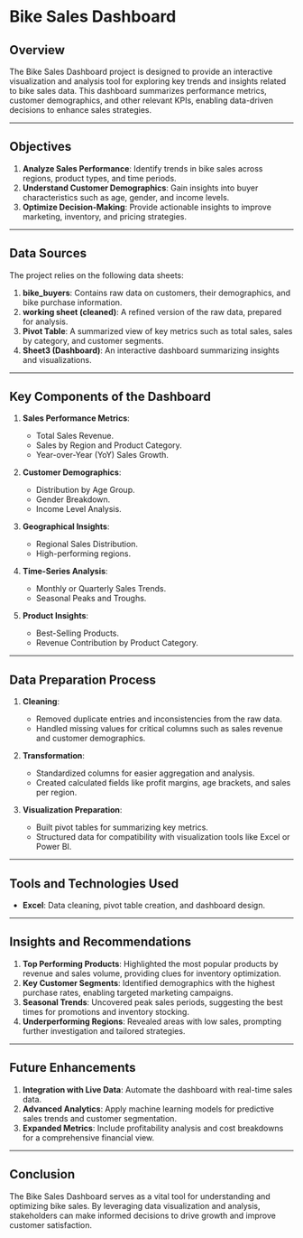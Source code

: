 # Bike Sales Dashboard

## Overview
The Bike Sales Dashboard project is designed to provide an interactive visualization and analysis tool for exploring key trends and insights related to bike sales data. This dashboard summarizes performance metrics, customer demographics, and other relevant KPIs, enabling data-driven decisions to enhance sales strategies.

---

## Objectives
1. **Analyze Sales Performance**: Identify trends in bike sales across regions, product types, and time periods.
2. **Understand Customer Demographics**: Gain insights into buyer characteristics such as age, gender, and income levels.
3. **Optimize Decision-Making**: Provide actionable insights to improve marketing, inventory, and pricing strategies.

---

## Data Sources
The project relies on the following data sheets:
1. **bike_buyers**: Contains raw data on customers, their demographics, and bike purchase information.
2. **working sheet (cleaned)**: A refined version of the raw data, prepared for analysis.
3. **Pivot Table**: A summarized view of key metrics such as total sales, sales by category, and customer segments.
4. **Sheet3 (Dashboard)**: An interactive dashboard summarizing insights and visualizations.

---

## Key Components of the Dashboard
1. **Sales Performance Metrics**:
   - Total Sales Revenue.
   - Sales by Region and Product Category.
   - Year-over-Year (YoY) Sales Growth.

2. **Customer Demographics**:
   - Distribution by Age Group.
   - Gender Breakdown.
   - Income Level Analysis.

3. **Geographical Insights**:
   - Regional Sales Distribution.
   - High-performing regions.

4. **Time-Series Analysis**:
   - Monthly or Quarterly Sales Trends.
   - Seasonal Peaks and Troughs.

5. **Product Insights**:
   - Best-Selling Products.
   - Revenue Contribution by Product Category.

---

## Data Preparation Process
1. **Cleaning**:
   - Removed duplicate entries and inconsistencies from the raw data.
   - Handled missing values for critical columns such as sales revenue and customer demographics.

2. **Transformation**:
   - Standardized columns for easier aggregation and analysis.
   - Created calculated fields like profit margins, age brackets, and sales per region.

3. **Visualization Preparation**:
   - Built pivot tables for summarizing key metrics.
   - Structured data for compatibility with visualization tools like Excel or Power BI.

---

## Tools and Technologies Used
- **Excel**: Data cleaning, pivot table creation, and dashboard design.
  

---

## Insights and Recommendations
1. **Top Performing Products**: Highlighted the most popular products by revenue and sales volume, providing clues for inventory optimization.
2. **Key Customer Segments**: Identified demographics with the highest purchase rates, enabling targeted marketing campaigns.
3. **Seasonal Trends**: Uncovered peak sales periods, suggesting the best times for promotions and inventory stocking.
4. **Underperforming Regions**: Revealed areas with low sales, prompting further investigation and tailored strategies.

---

## Future Enhancements
1. **Integration with Live Data**: Automate the dashboard with real-time sales data.
2. **Advanced Analytics**: Apply machine learning models for predictive sales trends and customer segmentation.
3. **Expanded Metrics**: Include profitability analysis and cost breakdowns for a comprehensive financial view.

---

## Conclusion
The Bike Sales Dashboard serves as a vital tool for understanding and optimizing bike sales. By leveraging data visualization and analysis, stakeholders can make informed decisions to drive growth and improve customer satisfaction.

